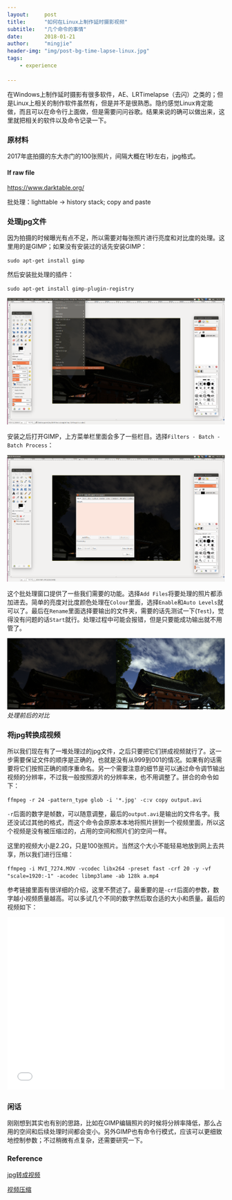 ```yaml
---
layout:     post
title:      "如何在Linux上制作延时摄影视频"
subtitle:   "几个命令的事情"
date:       2018-01-21
author:     "mingjie"
header-img: "img/post-bg-time-lapse-linux.jpg"
tags:
    - experience

---
```


在Windows上制作延时摄影有很多软件，AE、LRTimelapse（去闪）之类的；但是Linux上相关的制作软件虽然有，但是并不是很熟悉。隐约感觉Linux肯定能做，而且可以在命令行上面做，但是需要问问谷歌。结果来说的确可以做出来，这里就把相关的软件以及命令记录一下。

### 原材料

2017年底拍摄的东大赤门的100张照片，间隔大概在1秒左右，jpg格式。

#### If raw file

https://www.darktable.org/

批处理：lighttable -> history stack; copy and paste

### 处理jpg文件

因为拍摄的时候曝光有点不足，所以需要对每张照片进行亮度和对比度的处理。这里用的是GIMP；如果没有安装过的话先安装GIMP：

`sudo apt-get install gimp`

然后安装批处理的插件：

`sudo apt-get install gimp-plugin-registry`

![](/img/in-post/post-time-lapse-linux/batch-open.png)

安装之后打开GIMP，上方菜单栏里面会多了一些栏目。选择`Filters - Batch - Batch Process`：

![](/img/in-post/post-time-lapse-linux/batch-window.png)

这个批处理窗口提供了一些我们需要的功能。选择`Add Files`将要处理的照片都添加进去。简单的亮度对比度颜色处理在`Colour`里面，选择`Enable`和`Auto Levels`就可以了。最后在`Rename`里面选择要输出的文件夹，需要的话先测试一下(`Test`)，觉得没有问题的话`Start`就行。处理过程中可能会报错，但是只要能成功输出就不用管了。

![](/img/in-post/post-time-lapse-linux/comp.png)
*处理前后的对比*

### 将jpg转换成视频

所以我们现在有了一堆处理过的jpg文件，之后只要把它们拼成视频就行了。这一步需要保证文件的顺序是正确的，也就是没有从999到001的情况。如果有的话需要将它们按照正确的顺序重命名。另一个需要注意的细节是可以通过命令调节输出视频的分辨率，不过我一般按照源片的分辨率来，也不用调整了。拼合的命令如下：

`ffmpeg -r 24 -pattern_type glob -i '*.jpg' -c:v copy output.avi`

`-r`后面的数字是帧数，可以随意调整，最后的`output.avi`是输出的文件名字。我还没试过其他的格式，而这个命令会原原本本地将照片拼到一个视频里面，所以这个视频是没有被压缩过的，占用的空间和照片们的空间一样。

这里的视频大小是2.2G，只是100张照片。当然这个大小不能轻易地放到网上去共享，所以我们进行压缩：

`ffmpeg -i MVI_7274.MOV -vcodec libx264 -preset fast -crf 20 -y -vf "scale=1920:-1" -acodec libmp3lame -ab 128k a.mp4`

参考链接里面有很详细的介绍，这里不赘述了。最重要的是`-crf`后面的参数，数字越小视频质量越高。可以多试几个不同的数字然后取合适的大小和质量。最后的视频如下：

<iframe width="100%" height="400" src="/img/in-post/post-time-lapse-linux/cloud_tl.mp4" frameborder="0" allowfullscreen></iframe>


### 闲话

刚刚想到其实也有别的思路，比如在GIMP编辑照片的时候将分辨率降低，那么占用的空间和后续处理时间都会变小。另外GIMP也有命令行模式，应该可以更细致地控制参数；不过稍微有点复杂，还需要研究一下。

### Reference

[jpg转成视频](https://ubuntuforums.org/showthread.php?t=2022316)

[视频压缩](https://segmentfault.com/a/1190000002502526)
